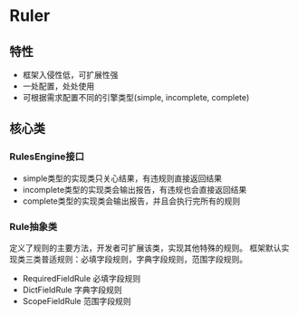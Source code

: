 # Ruler

## 特性

- 框架入侵性低，可扩展性强
- 一处配置，处处使用
- 可根据需求配置不同的引擎类型(simple, incomplete, complete)

## 核心类

### RulesEngine接口

- simple类型的实现类只关心结果，有违规则直接返回结果
- incomplete类型的实现类会输出报告，有违规也会直接返回结果
- complete类型的实现类会输出报告，并且会执行完所有的规则

### Rule抽象类

定义了规则的主要方法，开发者可扩展该类，实现其他特殊的规则。
框架默认实现类三类普适规则：必填字段规则，字典字段规则，范围字段规则。

- RequiredFieldRule 必填字段规则
- DictFieldRule 字典字段规则
- ScopeFieldRule 范围字段规则
